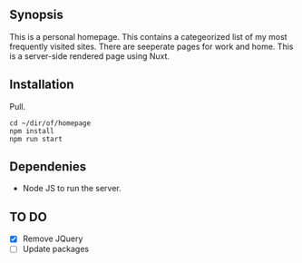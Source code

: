## Synopsis

This is a personal homepage. This contains a categeorized list of my most frequently visited sites. There are seeperate pages for work and home. This is a server-side rendered page using Nuxt.

## Installation

Pull. 
```
cd ~/dir/of/homepage
npm install
npm run start
```

## Dependenies

* Node JS to run the server.

## TO DO
- [x] Remove JQuery
- [ ] Update packages
